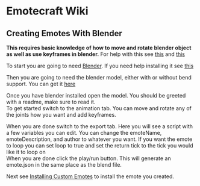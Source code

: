 # Emotecraft Wiki

## Creating Emotes With Blender

**This requires basic knowledge of how to move and rotate blender object as well as use keyframes in blender.** For help with this see [this](https://docs.blender.org/manual/en/latest/scene_layout/object/editing/transform/introduction.html) and [this](https://docs.blender.org/manual/en/latest/animation/keyframes/introduction.html)

To start you are going to need [Blender](https://www.blender.org/download/).
If you need help installing it see [this](https://docs.blender.org/manual/en/latest/getting_started/installing/index.html)

Then you are going to need the blender model, either with or without bend support. You can get it [here](./downloads#tool-downloads)

Once you have blender installed open the model. You should be greeted with a readme, make sure to read it.\
To get started switch to the animation tab. You can move and rotate any of the joints how you want and add keyframes.

When you are done switch to the export tab. Here you will see a script with a few variables you can edit. You can change the emoteName, emoteDescription, and author to whatever you want. If you want the emote to loop you can set loop to true and set the return tick to the tick you would like it to loop on\
When you are done click the play/run button. This will generate an emote.json in the same place as the blend file.

Next see [Installing Custom Emotes](./install-emotes) to install the emote you created.

